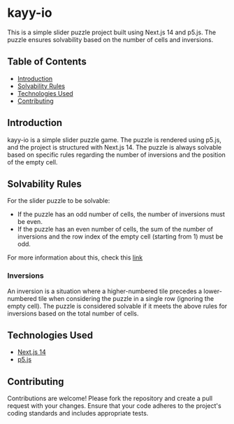 # kayy-io

This is a simple slider puzzle project built using Next.js 14 and p5.js. The puzzle ensures solvability based on the number of cells and inversions.

## Table of Contents

- [Introduction](#introduction)
- [Solvability Rules](#solvability-rules)
- [Technologies Used](#technologies-used)
- [Contributing](#contributing)

## Introduction

kayy-io is a simple slider puzzle game. The puzzle is rendered using p5.js, and the project is structured with Next.js 14. The puzzle is always solvable based on specific rules regarding the number of inversions and the position of the empty cell.

## Solvability Rules

For the slider puzzle to be solvable:

- If the puzzle has an odd number of cells, the number of inversions must be even.
- If the puzzle has an even number of cells, the sum of the number of inversions and the row index of the empty cell (starting from 1) must be odd.

For more information about this, check this [link](https://www.cs.princeton.edu/courses/archive/spring21/cos226/assignments/8puzzle/specification.php)

### Inversions

An inversion is a situation where a higher-numbered tile precedes a lower-numbered tile when considering the puzzle in a single row (ignoring the empty cell). The puzzle is considered solvable if it meets the above rules for inversions based on the total number of cells.

## Technologies Used

- [Next.js 14](https://nextjs.org/)
- [p5.js](https://p5js.org/)

## Contributing

Contributions are welcome! Please fork the repository and create a pull request with your changes. Ensure that your code adheres to the project's coding standards and includes appropriate tests.

